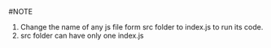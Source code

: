 #NOTE 
1. Change the name of any js file form src folder to index.js to run its code.
2. src folder can have only one index.js
